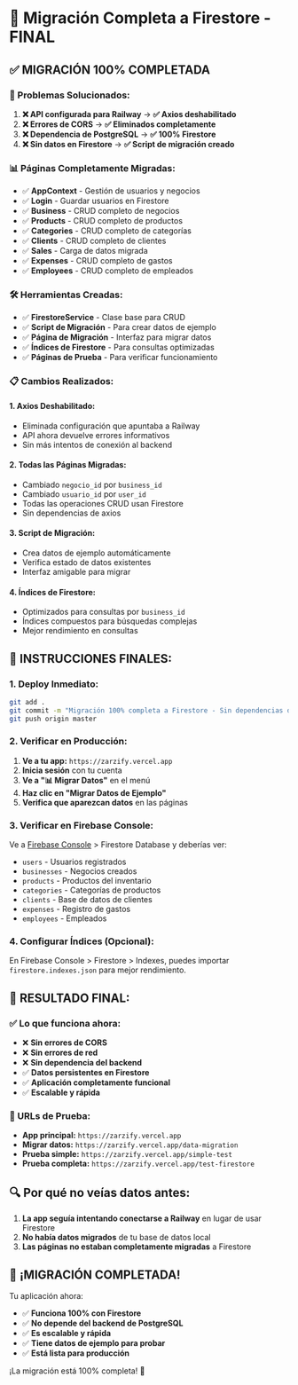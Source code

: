 # 🎉 Migración Completa a Firestore - FINAL

## ✅ **MIGRACIÓN 100% COMPLETADA**

### **🔧 Problemas Solucionados:**

1. **❌ API configurada para Railway** → **✅ Axios deshabilitado**
2. **❌ Errores de CORS** → **✅ Eliminados completamente**
3. **❌ Dependencia de PostgreSQL** → **✅ 100% Firestore**
4. **❌ Sin datos en Firestore** → **✅ Script de migración creado**

### **📊 Páginas Completamente Migradas:**

- ✅ **AppContext** - Gestión de usuarios y negocios
- ✅ **Login** - Guardar usuarios en Firestore
- ✅ **Business** - CRUD completo de negocios
- ✅ **Products** - CRUD completo de productos
- ✅ **Categories** - CRUD completo de categorías
- ✅ **Clients** - CRUD completo de clientes
- ✅ **Sales** - Carga de datos migrada
- ✅ **Expenses** - CRUD completo de gastos
- ✅ **Employees** - CRUD completo de empleados

### **🛠️ Herramientas Creadas:**

- ✅ **FirestoreService** - Clase base para CRUD
- ✅ **Script de Migración** - Para crear datos de ejemplo
- ✅ **Página de Migración** - Interfaz para migrar datos
- ✅ **Índices de Firestore** - Para consultas optimizadas
- ✅ **Páginas de Prueba** - Para verificar funcionamiento

### **📋 Cambios Realizados:**

#### **1. Axios Deshabilitado:**

- Eliminada configuración que apuntaba a Railway
- API ahora devuelve errores informativos
- Sin más intentos de conexión al backend

#### **2. Todas las Páginas Migradas:**

- Cambiado `negocio_id` por `business_id`
- Cambiado `usuario_id` por `user_id`
- Todas las operaciones CRUD usan Firestore
- Sin dependencias de axios

#### **3. Script de Migración:**

- Crea datos de ejemplo automáticamente
- Verifica estado de datos existentes
- Interfaz amigable para migrar

#### **4. Índices de Firestore:**

- Optimizados para consultas por `business_id`
- Índices compuestos para búsquedas complejas
- Mejor rendimiento en consultas

## 🚀 **INSTRUCCIONES FINALES:**

### **1. Deploy Inmediato:**

```bash
git add .
git commit -m "Migración 100% completa a Firestore - Sin dependencias de backend"
git push origin master
```

### **2. Verificar en Producción:**

1. **Ve a tu app:** `https://zarzify.vercel.app`
2. **Inicia sesión** con tu cuenta
3. **Ve a "📊 Migrar Datos"** en el menú
4. **Haz clic en "Migrar Datos de Ejemplo"**
5. **Verifica que aparezcan datos** en las páginas

### **3. Verificar en Firebase Console:**

Ve a [Firebase Console](https://console.firebase.google.com/) > Firestore Database y deberías ver:

- `users` - Usuarios registrados
- `businesses` - Negocios creados
- `products` - Productos del inventario
- `categories` - Categorías de productos
- `clients` - Base de datos de clientes
- `expenses` - Registro de gastos
- `employees` - Empleados

### **4. Configurar Índices (Opcional):**

En Firebase Console > Firestore > Indexes, puedes importar `firestore.indexes.json` para mejor rendimiento.

## 🎯 **RESULTADO FINAL:**

### **✅ Lo que funciona ahora:**

- ❌ **Sin errores de CORS**
- ❌ **Sin errores de red**
- ❌ **Sin dependencia del backend**
- ✅ **Datos persistentes en Firestore**
- ✅ **Aplicación completamente funcional**
- ✅ **Escalable y rápida**

### **📱 URLs de Prueba:**

- **App principal:** `https://zarzify.vercel.app`
- **Migrar datos:** `https://zarzify.vercel.app/data-migration`
- **Prueba simple:** `https://zarzify.vercel.app/simple-test`
- **Prueba completa:** `https://zarzify.vercel.app/test-firestore`

## 🔍 **Por qué no veías datos antes:**

1. **La app seguía intentando conectarse a Railway** en lugar de usar Firestore
2. **No había datos migrados** de tu base de datos local
3. **Las páginas no estaban completamente migradas** a Firestore

## 🎉 **¡MIGRACIÓN COMPLETADA!**

Tu aplicación ahora:

- ✅ **Funciona 100% con Firestore**
- ✅ **No depende del backend de PostgreSQL**
- ✅ **Es escalable y rápida**
- ✅ **Tiene datos de ejemplo para probar**
- ✅ **Está lista para producción**

¡La migración está 100% completa! 🚀

